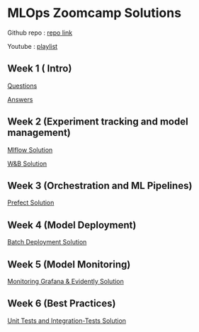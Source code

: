 
# MLOps Zoomcamp Solutions

Github repo : [repo link](https://github.com/DataTalksClub/mlops-zoomcamp.git)

Youtube : [playlist](https://youtube.com/playlist?list=PL3MmuxUbc_hIUISrluw_A7wDSmfOhErJK)


## Week 1 ( Intro)

[Questions](week1/homework.md)

[Answers](week1/Home_work1.ipynb)


## Week 2 (Experiment tracking and model management)

[Mlflow Solution](week2/Homework_week2_mlflow.md)

[W&B Solution](week2/homework-wandb/wandb_homework_soln.md)


## Week 3 (Orchestration and ML Pipelines)

[Prefect Solution](week3/screenshot_soln/week3_hw.md)


## Week 4 (Model Deployment)

[Batch Deployment Solution](week4/screenshot_soln/answers.md)


## Week 5 (Model Monitoring)

[Monitoring Grafana & Evidently Solution](week5/solution/answers.md)

## Week 6 (Best Practices)

[Unit Tests and Integration-Tests Solution](week6/screenshots/answers.md)
